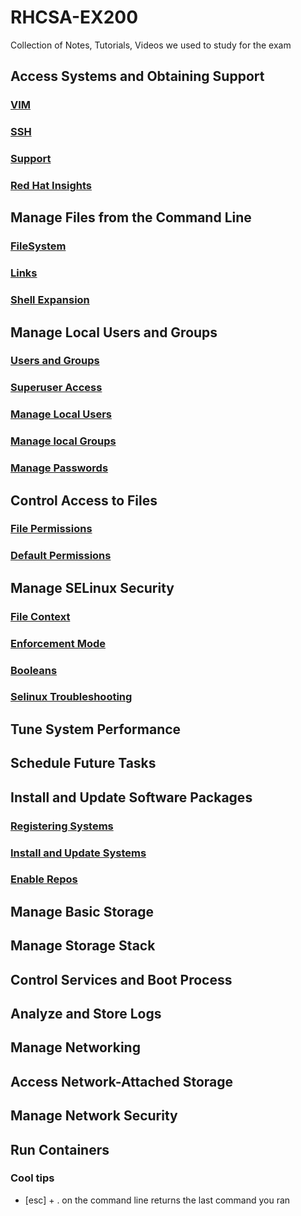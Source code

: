 # RHCSA-EX200
Collection of Notes, Tutorials, Videos we used to study for the exam

## Access Systems and Obtaining Support
### [VIM](access/vim.md)
### [SSH](access/ssh.mdssh.md)
### [Support](access/support.md)
### [Red Hat Insights](access/insights.md)
## Manage Files from the Command Line
### [FileSystem](commandline/filesystem.md)
### [Links](commandline/links.md)
### [Shell Expansion](commandline/shellexpansion.md)
## Manage Local Users and Groups
### [Users and Groups](users_groups/usersgroups.md)
### [Superuser Access](users_groups/superuser.md)
### [Manage Local Users](users_groups/manage_users.md)
### [Manage local Groups](users_groups/manage_groups.md)
### [Manage Passwords](users_groups/passwords.md)
## Control Access to Files
### [File Permissions](/FileAccess/filepermissions.md)
### [Default Permissions](/FileAccess/defaultperms.md)
## Manage SELinux Security
### [File Context](/SELinux/filecontext.md)
### [Enforcement Mode](/SELinux/enforcement-mode.md)
### [Booleans](/SELinux/booleans.md)
### [Selinux Troubleshooting](/SELinux/selinux-troubleshooting.md)
## Tune System Performance
## Schedule Future Tasks
##  Install and Update Software Packages
### [Registering Systems](/Packages/register.md)
### [Install and Update Systems](/Packages/install-update.md)
### [Enable Repos](/Packages/repos.md)
## Manage Basic Storage
## Manage Storage Stack
## Control Services and Boot Process
## Analyze and Store Logs
## Manage Networking
## Access Network-Attached Storage
## Manage Network Security
## Run Containers

### Cool tips
- [esc] + . on the command line returns the last command you ran